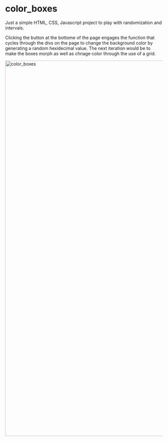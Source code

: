 # color_boxes

Just a simple HTML, CSS, Javascript project to play with randomization and intervals.

Clicking the button at the bottome of the page engages the function that cycles through the divs on the page to change the background color by generating a random hexidecimal value. The next iteration would be to make the boxes morph as well as chnage color through the use of a grid.

<img width="1200" alt="color_boxes" src="https://user-images.githubusercontent.com/96929397/168929235-065abcc8-dbeb-49c0-a795-4848646aa639.png">
